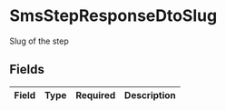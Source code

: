 # SmsStepResponseDtoSlug

Slug of the step


## Fields

| Field       | Type        | Required    | Description |
| ----------- | ----------- | ----------- | ----------- |
